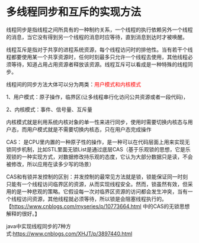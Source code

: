 # 多线程同步和互斥的实现方法

线程同步是指线程之间所具有的一种制约关系，一个线程的执行依赖另外一个线程的消息，当它没有得到另一个线程的消息时应等待，直到消息到达时才被唤醒。

线程互斥是指对于共享的进程系统资源，每个线程访问时的排他性。当有若干个线程都要使用某一个共享资源时，任何时刻最多只允许一个线程去使用，其他线程必须等待，知道占用占用资源者释放该资源。线程互斥可以看成是一种特殊的线程同步。

线程间的同步方法大体可以分为两类：<font color='red'>用户模式和内核模式</font>

1、用户模式：原子操作，临界区(让多线程串行化访问公共资源或者一段代码)，

2、内核模式：事件、信号量、互斥量

内核模式就是利用系统内核对象的单一性来进行同步，使用时需要切换内核态与用户态，而用户模式就是不需要切换内核态，只在用户态完成操作

CAS： 是CPU里内置的一种原子性的操作，是一种可以在代码层面上用来实现无锁同步机制，比如STL里面无锁List是通过底层CAS（基于乐观锁的思想，它是乐观锁的一种实现方式，对数据修改持乐观的态度，它认为大部分数据只是读，不会被修改，所以应用在读多少写的场景）

CAS和有锁并发控制的区别：并发控制的最常见方法就是锁，锁能保证同一时刻只能有一个线程访问临界区的资源，从而实现线程安全。然而，锁虽然有效，但采用的是一种悲观的策略。它假设每一次对临界区资源的访问都会发生冲突，当有一个线程访问资源，其他线程就必须等待，所以锁是会阻塞线程执行的。【https://www.cnblogs.com/myseries/p/10773664.html 中的CAS的无锁思想解释的很好。】





java中实现线程同步的7种方式:https://www.cnblogs.com/XHJT/p/3897440.html
